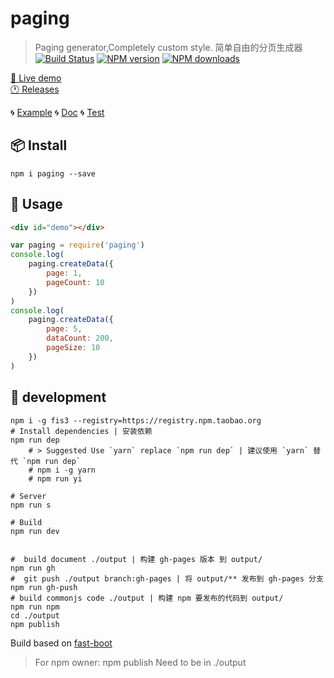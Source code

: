 # paging

> Paging generator,Completely custom style. 简单自由的分页生成器
 [![Build Status](https://api.travis-ci.org/paging/paging-js.svg)](https://travis-ci.org/paging/paging-js) [![NPM version](https://img.shields.io/npm/v/paging.svg?style=flat)](https://npmjs.org/package/paging) [![NPM downloads](https://img.shields.io/npm/dt/paging.svg)](https://npmjs.org/package/paging)

<!-- MARKRUN-HTML <div style="display:none;"  > -->

[🔗 Live demo](https://paging.github.io/paging-js/)  
[🕐 Releases](https://github.com/paging/paging-js/releases)

🌀 [Example](./example/README.md) 🌀 [Doc](./doc/README.md) 🌀 [Test](./test/README.md)  

<!-- MARKRUN-HTML </div> -->

## 📦 Install

```shell
npm i paging --save
```

## 📄 Usage

````html
<div id="demo"></div>
````

````js
var paging = require('paging')
console.log(
    paging.createData({
        page: 1,
        pageCount: 10
    })
)
console.log(
    paging.createData({
        page: 5,
        dataCount: 200,
        pageSize: 10
    })
)
````

<!--MARKRUN-HTML
<style>.gc-comments {font:12px/1.5 Lantinghei SC,Microsoft Yahei,Hiragino Sans GB,Microsoft Sans Serif,WenQuanYi Micro Hei,sans-serif}</style>
<script src="https://unpkg.com/github-comments@latest/gc.js"></script>
<div class="gc-comments" data-repos="paging/paging-js" data-issues="1" >
    <div class="gc-comments-title">
        Comments
    </div>
    <div class="gc-comments-info">
        Synchronous comments <a target="_blank" href="issues_link">issues_link</a>
    </div>
</div>
-->

## 🔨 development

```shell
npm i -g fis3 --registry=https://registry.npm.taobao.org
# Install dependencies | 安装依赖
npm run dep
    # > Suggested Use `yarn` replace `npm run dep` | 建议使用 `yarn` 替代 `npm run dep`
    # npm i -g yarn
    # npm run yi

# Server
npm run s

# Build
npm run dev


#  build document ./output | 构建 gh-pages 版本 到 output/
npm run gh
#  git push ./output branch:gh-pages | 将 output/** 发布到 gh-pages 分支
npm run gh-push
# build commonjs code ./output | 构建 npm 要发布的代码到 output/
npm run npm
cd ./output
npm publish
```

Build based on [fast-boot](https://github.com/fast-flow/boot#es6)

> For npm owner: npm publish Need to be in ./output
